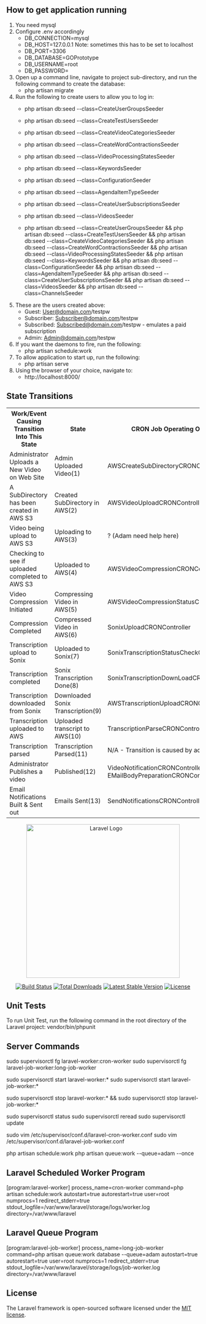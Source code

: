 ## How to get application running
1. You need mysql
2. Configure .env accordingly
    - DB_CONNECTION=mysql
    - DB_HOST=127.0.0.1   Note: sometimes this has to be set to localhost
    - DB_PORT=3306
    - DB_DATABASE=GOPrototype
    - DB_USERNAME=root
    - DB_PASSWORD=
3. Open up a command line, navigate to project sub-directory, and run the following command to create the database:
    - php artisan migrate
4. Run the following to create users to allow you to log in:
    - php artisan db:seed --class=CreateUserGroupsSeeder
    - php artisan db:seed --class=CreateTestUsersSeeder
    - php artisan db:seed --class=CreateVideoCategoriesSeeder
    - php artisan db:seed --class=CreateWordContractionsSeeder
    - php artisan db:seed --class=VideoProcessingStatesSeeder
    - php artisan db:seed --class=KeywordsSeeder
    - php artisan db:seed --class=ConfigurationSeeder
    - php artisan db:seed --class=AgendaItemTypeSeeder
    - php artisan db:seed --class=CreateUserSubscriptionsSeeder
    - php artisan db:seed --class=VideosSeeder

    - php artisan db:seed --class=CreateUserGroupsSeeder && php artisan db:seed --class=CreateTestUsersSeeder && php artisan db:seed --class=CreateVideoCategoriesSeeder && php artisan db:seed --class=CreateWordContractionsSeeder && php artisan db:seed --class=VideoProcessingStatesSeeder && php artisan db:seed --class=KeywordsSeeder && php artisan db:seed --class=ConfigurationSeeder && php artisan db:seed --class=AgendaItemTypeSeeder && php artisan db:seed --class=CreateUserSubscriptionsSeeder && php artisan db:seed --class=VideosSeeder && php artisan db:seed --class=ChannelsSeeder
5. These are the users created above:
    - Guest:        User@domain.com/testpw
    - Subscriber:   Subscriber@domain.com/testpw
    - Subscribed:   Subscribed@domain.com/testpw - emulates a paid subscription
    - Admin:        Admin@domain.com/testpw
6. If you want the daemons to fire, run the following:
    - php artisan schedule:work
7. To allow application to start up, run the following:
    - php artisan serve
8. Using the browser of your choice, navigate to:
    - http://localhost:8000/
	
## State Transitions
<table>
	<tr>
		<th>
			Work/Event Causing Transition Into This State
		</th>
		<th>
			State
		</th>
		<th>
			CRON Job Operating On This State
		</th>
	</tr>
	<tr>
		<td>
			Administrator Uploads a New Video on Web Site
		</td>
		<td>
			Admin Uploaded Video(1)
		</td>
		<td>
			AWSCreateSubDirectoryCRONController
		</td>
	</tr>
	<tr>
		<td>
			A SubDirectory has been created in AWS S3
		</td>
		<td>
			Created SubDirectory in AWS(2)
		</td>
		<td>
			AWSVideoUploadCRONController
		</td>
	</tr>	
	<tr>
		<td>	
			Video being upload to AWS S3
		</td>
		<td>
			Uploading to AWS(3)
		</td>
		<td>
			? (Adam need help here)
		</td>
	</tr>
	<tr>
		<td>
			Checking to see if uploaded completed to AWS S3
		</td>
		<td>
			Uploaded to AWS(4)
		</td>
		<td>
			AWSVideoCompressionCRONController
		</td>
	</tr>
	<tr>
		<td>
			Video Compression Initiated
		</td>
		<td>
			Compressing Video in AWS(5)
		</td>
		<td>
			AWSVideoCompressionStatusCheckCRONController
		</td>
	</tr>
	<tr>
		<td>
			Compression Completed
		</td>
		<td>
			Compressed Video in AWS(6)
		</td>
		<td>
			SonixUploadCRONController
		</td>
	</tr>
	<tr>
		<td>
			Transcription upload to Sonix
		</td>
		<td>
			Uploaded to Sonix(7)
		</td>
		<td>
			SonixTranscriptionStatusCheckCRONController
		</td>
	</tr>
	<tr>
		<td>
			Transcription completed
		</td>
		<td>
			Sonix Transcription Done(8)
		</td>
		<td>
			SonixTranscriptionDownLoadCRONController
		</td>
	</tr>
	<tr>
		<td>
			Transcription downloaded from Sonix
		</td>
		<td>
			Downloaded Sonix Transcription(9)
		</td>
		<td>
			AWSTranscriptionUploadCRONController
		</td>
	</tr>
	<tr>
		<td>
			Transcription uploaded to AWS
		</td>
		<td>
			Uploaded transcript to AWS(10)
		</td>
		<td>
			TranscriptionParseCRONController
		</td>
	</tr>
	<tr>
		<td>
			Transcription parsed
		</td>
		<td>
			Transcription Parsed(11)
		</td>
		<td>
			N/A - Transition is caused by admin
		</td>
	</tr>
	<tr>
		<td>
			Administrator Publishes a video
		</td>
		<td>
			Published(12)
		</td>
		<td>
			VideoNotificationCRONController & EMailBodyPreparationCRONController
		</td>
	</tr>
	<tr>
		<td>
			Email Notifications Built & Sent out
		</td>
		<td>
			Emails Sent(13)
		</td>
		<td>
			SendNotificationsCRONController
		</td>
	</tr>					
</table>

<p align="center"><a href="https://laravel.com" target="_blank"><img src="https://raw.githubusercontent.com/laravel/art/master/logo-lockup/5%20SVG/2%20CMYK/1%20Full%20Color/laravel-logolockup-cmyk-red.svg" width="400" alt="Laravel Logo"></a></p>

<p align="center">
<a href="https://github.com/laravel/framework/actions"><img src="https://github.com/laravel/framework/workflows/tests/badge.svg" alt="Build Status"></a>
<a href="https://packagist.org/packages/laravel/framework"><img src="https://img.shields.io/packagist/dt/laravel/framework" alt="Total Downloads"></a>
<a href="https://packagist.org/packages/laravel/framework"><img src="https://img.shields.io/packagist/v/laravel/framework" alt="Latest Stable Version"></a>
<a href="https://packagist.org/packages/laravel/framework"><img src="https://img.shields.io/packagist/l/laravel/framework" alt="License"></a>
</p>

## Unit Tests
To run Unit Test, run the following command in the root directory of the Laravel project:
    vendor/bin/phpunit

## Server Commands
sudo supervisorctl fg laravel-worker:cron-worker
sudo supervisorctl fg laravel-job-worker:long-job-worker 

sudo supervisorctl start laravel-worker:*
sudo supervisorctl start laravel-job-worker:*

sudo supervisorctl stop laravel-worker:* && 
sudo supervisorctl stop laravel-job-worker:*


sudo supervisorctl status
sudo supervisorctl reread
sudo supervisorctl update


sudo vim /etc/supervisor/conf.d/laravel-cron-worker.conf
sudo vim /etc/supervisor/conf.d/laravel-job-worker.conf

php artisan schedule:work
php artisan queue:work --queue=adam --once


## Laravel Scheduled Worker Program
[program:laravel-worker]
process_name=cron-worker
command=php artisan schedule:work
autostart=true
autorestart=true
user=root
numprocs=1
redirect_stderr=true
stdout_logfile=/var/www/laravel/storage/logs/worker.log
directory=/var/www/laravel

## Laravel Queue Program          
[program:laravel-job-worker]
process_name=long-job-worker
command=php artisan queue:work database --queue=adam
autostart=true
autorestart=true
user=root
numprocs=1
redirect_stderr=true
stdout_logfile=/var/www/laravel/storage/logs/job-worker.log
directory=/var/www/laravel         

## License

The Laravel framework is open-sourced software licensed under the [MIT license](https://opensource.org/licenses/MIT).
